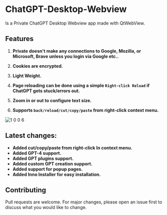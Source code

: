 # ChatGPT-Desktop-Webview
Is a Private ChatGPT Desktop Webview app made with QtWebView.
## Features


1. **Private doesn't make any connections to Google, Mozilla, or Microsoft, Brave unless you login via Google etc..**


2. **Cookies are encrypted.**


3. **Light Weight.**


4. **Page reloading can be done using a simple `Right-click Reload` if ChatGPT gets stuck/errors out.**


5. **Zoom in or out to configure text size.**


6. **Supports `back/reload/cut/copy/paste` from right-click context menu.**


![1 0 0 6](https://github.com/7gxycn08/ChatGPT-Desktop-Webview/assets/121936658/3e0f321f-c454-4560-bc6c-9df3a1017c61)



## Latest changes:
- **Added cut/copy/paste from right-click In context menu.**
- **Added GPT-4 support.**
- **Added GPT plugins support.**
- **Added custom GPT creation support.**
- **Added support for popup pages.**
- **Added Inno Installer for easy installation.**


## Contributing

Pull requests are welcome. For major changes, please open an issue first
to discuss what you would like to change.
